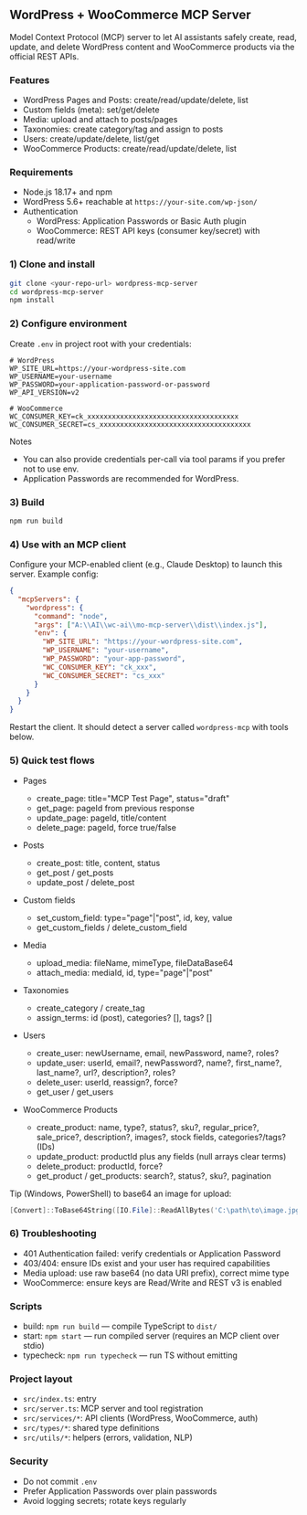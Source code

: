 ## WordPress + WooCommerce MCP Server

Model Context Protocol (MCP) server to let AI assistants safely create, read, update, and delete WordPress content and WooCommerce products via the official REST APIs.

### Features
- WordPress Pages and Posts: create/read/update/delete, list
- Custom fields (meta): set/get/delete
- Media: upload and attach to posts/pages
- Taxonomies: create category/tag and assign to posts
- Users: create/update/delete, list/get
- WooCommerce Products: create/read/update/delete, list

### Requirements
- Node.js 18.17+ and npm
- WordPress 5.6+ reachable at `https://your-site.com/wp-json/`
- Authentication
  - WordPress: Application Passwords or Basic Auth plugin
  - WooCommerce: REST API keys (consumer key/secret) with read/write

### 1) Clone and install
```bash
git clone <your-repo-url> wordpress-mcp-server
cd wordpress-mcp-server
npm install
```

### 2) Configure environment
Create `.env` in project root with your credentials:
```env
# WordPress
WP_SITE_URL=https://your-wordpress-site.com
WP_USERNAME=your-username
WP_PASSWORD=your-application-password-or-password
WP_API_VERSION=v2

# WooCommerce
WC_CONSUMER_KEY=ck_xxxxxxxxxxxxxxxxxxxxxxxxxxxxxxxxxxxxx
WC_CONSUMER_SECRET=cs_xxxxxxxxxxxxxxxxxxxxxxxxxxxxxxxxxxxxx
```

Notes
- You can also provide credentials per-call via tool params if you prefer not to use env.
- Application Passwords are recommended for WordPress.

### 3) Build
```bash
npm run build
```

### 4) Use with an MCP client
Configure your MCP-enabled client (e.g., Claude Desktop) to launch this server. Example config:
```json
{
  "mcpServers": {
    "wordpress": {
      "command": "node",
      "args": ["A:\\AI\\wc-ai\\mo-mcp-server\\dist\\index.js"],
      "env": {
        "WP_SITE_URL": "https://your-wordpress-site.com",
        "WP_USERNAME": "your-username",
        "WP_PASSWORD": "your-app-password",
        "WC_CONSUMER_KEY": "ck_xxx",
        "WC_CONSUMER_SECRET": "cs_xxx"
      }
    }
  }
}
```
Restart the client. It should detect a server called `wordpress-mcp` with tools below.

### 5) Quick test flows
- Pages
  - create_page: title="MCP Test Page", status="draft"
  - get_page: pageId from previous response
  - update_page: pageId, title/content
  - delete_page: pageId, force true/false

- Posts
  - create_post: title, content, status
  - get_post / get_posts
  - update_post / delete_post

- Custom fields
  - set_custom_field: type="page"|"post", id, key, value
  - get_custom_fields / delete_custom_field

- Media
  - upload_media: fileName, mimeType, fileDataBase64
  - attach_media: mediaId, id, type="page"|"post"

- Taxonomies
  - create_category / create_tag
  - assign_terms: id (post), categories? [], tags? []

- Users
  - create_user: newUsername, email, newPassword, name?, roles?
  - update_user: userId, email?, newPassword?, name?, first_name?, last_name?, url?, description?, roles?
  - delete_user: userId, reassign?, force?
  - get_user / get_users

- WooCommerce Products
  - create_product: name, type?, status?, sku?, regular_price?, sale_price?, description?, images?, stock fields, categories?/tags? (IDs)
  - update_product: productId plus any fields (null arrays clear terms)
  - delete_product: productId, force?
  - get_product / get_products: search?, status?, sku?, pagination

Tip (Windows, PowerShell) to base64 an image for upload:
```powershell
[Convert]::ToBase64String([IO.File]::ReadAllBytes('C:\path\to\image.jpg'))
```

### 6) Troubleshooting
- 401 Authentication failed: verify credentials or Application Password
- 403/404: ensure IDs exist and your user has required capabilities
- Media upload: use raw base64 (no data URI prefix), correct mime type
- WooCommerce: ensure keys are Read/Write and REST v3 is enabled

### Scripts
- build: `npm run build` — compile TypeScript to `dist/`
- start: `npm start` — run compiled server (requires an MCP client over stdio)
- typecheck: `npm run typecheck` — run TS without emitting

### Project layout
- `src/index.ts`: entry
- `src/server.ts`: MCP server and tool registration
- `src/services/*`: API clients (WordPress, WooCommerce, auth)
- `src/types/*`: shared type definitions
- `src/utils/*`: helpers (errors, validation, NLP)

### Security
- Do not commit `.env`
- Prefer Application Passwords over plain passwords
- Avoid logging secrets; rotate keys regularly


